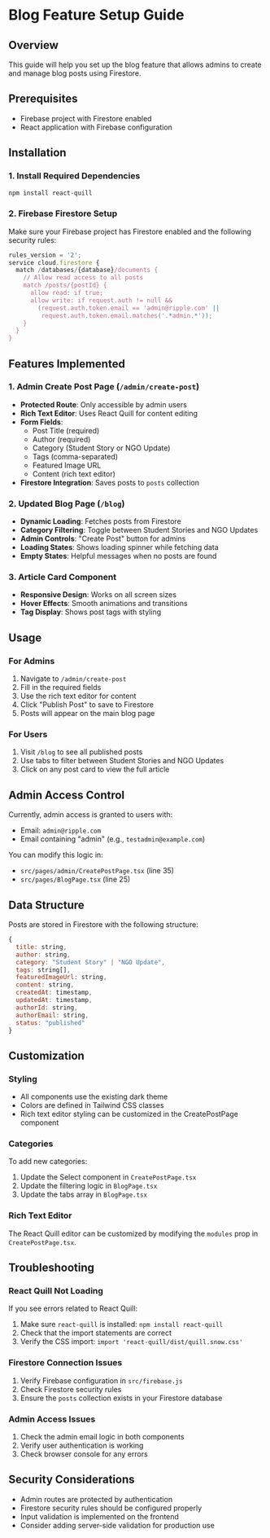 # Blog Feature Setup Guide

## Overview
This guide will help you set up the blog feature that allows admins to create and manage blog posts using Firestore.

## Prerequisites
- Firebase project with Firestore enabled
- React application with Firebase configuration

## Installation

### 1. Install Required Dependencies
```bash
npm install react-quill
```

### 2. Firebase Firestore Setup
Make sure your Firebase project has Firestore enabled and the following security rules:

```javascript
rules_version = '2';
service cloud.firestore {
  match /databases/{database}/documents {
    // Allow read access to all posts
    match /posts/{postId} {
      allow read: if true;
      allow write: if request.auth != null && 
        (request.auth.token.email == 'admin@ripple.com' || 
         request.auth.token.email.matches('.*admin.*'));
    }
  }
}
```

## Features Implemented

### 1. Admin Create Post Page (`/admin/create-post`)
- **Protected Route**: Only accessible by admin users
- **Rich Text Editor**: Uses React Quill for content editing
- **Form Fields**:
  - Post Title (required)
  - Author (required)
  - Category (Student Story or NGO Update)
  - Tags (comma-separated)
  - Featured Image URL
  - Content (rich text editor)
- **Firestore Integration**: Saves posts to `posts` collection

### 2. Updated Blog Page (`/blog`)
- **Dynamic Loading**: Fetches posts from Firestore
- **Category Filtering**: Toggle between Student Stories and NGO Updates
- **Admin Controls**: "Create Post" button for admins
- **Loading States**: Shows loading spinner while fetching data
- **Empty States**: Helpful messages when no posts are found

### 3. Article Card Component
- **Responsive Design**: Works on all screen sizes
- **Hover Effects**: Smooth animations and transitions
- **Tag Display**: Shows post tags with styling

## Usage

### For Admins
1. Navigate to `/admin/create-post`
2. Fill in the required fields
3. Use the rich text editor for content
4. Click "Publish Post" to save to Firestore
5. Posts will appear on the main blog page

### For Users
1. Visit `/blog` to see all published posts
2. Use tabs to filter between Student Stories and NGO Updates
3. Click on any post card to view the full article

## Admin Access Control
Currently, admin access is granted to users with:
- Email: `admin@ripple.com`
- Email containing "admin" (e.g., `testadmin@example.com`)

You can modify this logic in:
- `src/pages/admin/CreatePostPage.tsx` (line 35)
- `src/pages/BlogPage.tsx` (line 25)

## Data Structure
Posts are stored in Firestore with the following structure:

```javascript
{
  title: string,
  author: string,
  category: "Student Story" | "NGO Update",
  tags: string[],
  featuredImageUrl: string,
  content: string,
  createdAt: timestamp,
  updatedAt: timestamp,
  authorId: string,
  authorEmail: string,
  status: "published"
}
```

## Customization

### Styling
- All components use the existing dark theme
- Colors are defined in Tailwind CSS classes
- Rich text editor styling can be customized in the CreatePostPage component

### Categories
To add new categories:
1. Update the Select component in `CreatePostPage.tsx`
2. Update the filtering logic in `BlogPage.tsx`
3. Update the tabs array in `BlogPage.tsx`

### Rich Text Editor
The React Quill editor can be customized by modifying the `modules` prop in `CreatePostPage.tsx`.

## Troubleshooting

### React Quill Not Loading
If you see errors related to React Quill:
1. Make sure `react-quill` is installed: `npm install react-quill`
2. Check that the import statements are correct
3. Verify the CSS import: `import 'react-quill/dist/quill.snow.css'`

### Firestore Connection Issues
1. Verify Firebase configuration in `src/firebase.js`
2. Check Firestore security rules
3. Ensure the `posts` collection exists in your Firestore database

### Admin Access Issues
1. Check the admin email logic in both components
2. Verify user authentication is working
3. Check browser console for any errors

## Security Considerations
- Admin routes are protected by authentication
- Firestore security rules should be configured properly
- Input validation is implemented on the frontend
- Consider adding server-side validation for production use
